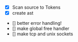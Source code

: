 - [x] Scan source to Tokens
- [x] create ast
- [] better error handling!
- [] make global free handler
- [] make tcp and unix sockets
